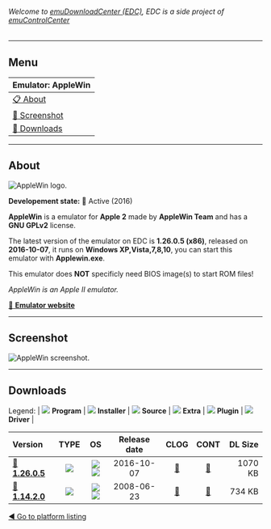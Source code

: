###### Welcome to [emuDownloadCenter (EDC)](https://github.com/PhoenixInteractiveNL/emuDownloadCenter/wiki/), EDC is a side project of [emuControlCenter](https://github.com/PhoenixInteractiveNL/emuControlCenter/wiki/)
***
## Menu
| **Emulator: AppleWin** |
|:---------|
| [:clipboard: About](#about) |
| [:sunrise: Screenshot](#screenshot) |
| [:floppy_disk: Downloads](#downloads) |
***
## About
![](https://github.com/PhoenixInteractiveNL/emuDownloadCenter/wiki/images_emulator/applewin_logo_200.jpg "AppleWin logo.")

**Developement state:** :large_blue_circle: Active (2016)

**AppleWin** is a emulator for **Apple 2** made by **AppleWin Team** and has a **GNU GPLv2** license.

The latest version of the emulator on EDC is **1.26.0.5 (x86)**, released on **2016-10-07**, it runs on **Windows XP,Vista,7,8,10**, you can start this emulator with **Applewin.exe**.

This emulator does **NOT** specificly need BIOS image(s) to start ROM files!

_AppleWin is an Apple II emulator._

[:link: **Emulator website**](http://github.com/AppleWin/AppleWin)
***
## Screenshot
![](https://raw.githubusercontent.com/PhoenixInteractiveNL/emuDownloadCenter/master/hooks/applewin/emulator_screen_01.jpg "AppleWin screenshot.")
***
## Downloads
Legend:
| ![](https://raw.githubusercontent.com/wiki/PhoenixInteractiveNL/emuDownloadCenter/images_misc/icon_program_24.png) **Program** | 
![](https://raw.githubusercontent.com/wiki/PhoenixInteractiveNL/emuDownloadCenter/images_misc/icon_installer_24.png) **Installer** | 
![](https://raw.githubusercontent.com/wiki/PhoenixInteractiveNL/emuDownloadCenter/images_misc/icon_source_code_24.png) **Source** | 
![](https://raw.githubusercontent.com/wiki/PhoenixInteractiveNL/emuDownloadCenter/images_misc/icon_extra_24.png) **Extra** | 
![](https://raw.githubusercontent.com/wiki/PhoenixInteractiveNL/emuDownloadCenter/images_misc/icon_plugin_24.png) **Plugin** | 
![](https://raw.githubusercontent.com/wiki/PhoenixInteractiveNL/emuDownloadCenter/images_misc/icon_driver_24.png) **Driver** | 
 
| Version | TYPE | OS | Release date | CLOG | CONT | DL Size |
|:--------|:----:|:--:|:------------:|:----:|:----:|--------:|
| [:floppy_disk: **1.26.0.5**](https://github.com/PhoenixInteractiveNL/edc-repo0002/raw/master/applewin/1.26.0.5.7z) | ![](https://raw.githubusercontent.com/wiki/PhoenixInteractiveNL/emuDownloadCenter/images_misc/icon_program_24.png) | ![](https://raw.githubusercontent.com/wiki/PhoenixInteractiveNL/emuDownloadCenter/images_misc/logo_windows_24.png)![](https://raw.githubusercontent.com/wiki/PhoenixInteractiveNL/emuDownloadCenter/images_misc/icon_32-bit_24.png) | 2016-10-07 | [:page_facing_up:](https://github.com/PhoenixInteractiveNL/edc-repo0002/blob/master/applewin/1.26.0.5_changelog.txt) | [:mag_right:](https://github.com/PhoenixInteractiveNL/edc-repo0002/blob/master/applewin/1.26.0.5_contents.txt) | 1070 KB |
| [:floppy_disk: **1.14.2.0**](https://github.com/PhoenixInteractiveNL/edc-repo0002/raw/master/applewin/1.14.2.0.7z) | ![](https://raw.githubusercontent.com/wiki/PhoenixInteractiveNL/emuDownloadCenter/images_misc/icon_program_24.png) | ![](https://raw.githubusercontent.com/wiki/PhoenixInteractiveNL/emuDownloadCenter/images_misc/logo_windows_24.png)![](https://raw.githubusercontent.com/wiki/PhoenixInteractiveNL/emuDownloadCenter/images_misc/icon_32-bit_24.png) | 2008-06-23 | [:page_facing_up:](https://github.com/PhoenixInteractiveNL/edc-repo0002/blob/master/applewin/1.14.2.0_changelog.txt) | [:mag_right:](https://github.com/PhoenixInteractiveNL/edc-repo0002/blob/master/applewin/1.14.2.0_contents.txt) | 734 KB |

[:arrow_backward: Go to platform listing](https://github.com/PhoenixInteractiveNL/emuDownloadCenter/wiki/EDC-Platform-List)
